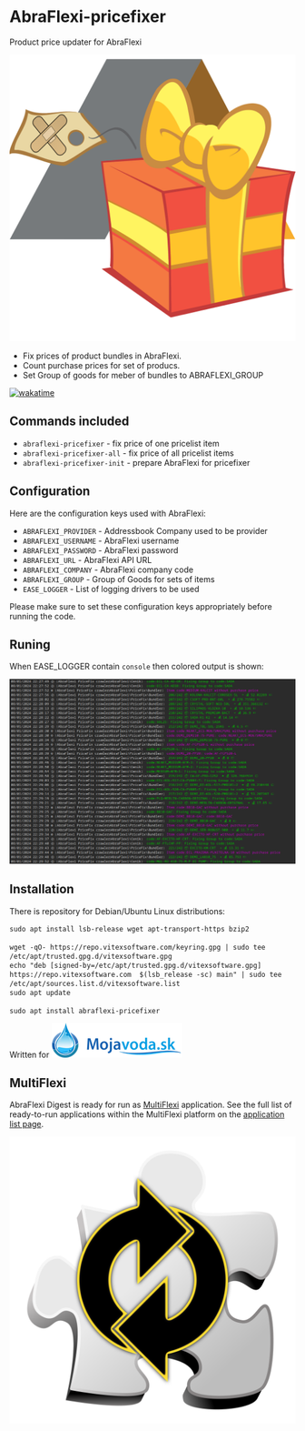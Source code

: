 # AbraFlexi-pricefixer
Product price updater for AbraFlexi

![PriceFixer](abraflexi-pricefixer.svg?raw=true)

* Fix prices of product bundles in AbraFlexi.
* Count purchase prices for set of producs.
* Set Group of goods for meber of bundles to ABRAFLEXI_GROUP

[![wakatime](https://wakatime.com/badge/user/5abba9ca-813e-43ac-9b5f-b1cfdf3dc1c7/project/018e4b01-3133-41a5-8bc4-39752d34fe20.svg)](https://wakatime.com/badge/user/5abba9ca-813e-43ac-9b5f-b1cfdf3dc1c7/project/018e4b01-3133-41a5-8bc4-39752d34fe20)

## Commands included


* `abraflexi-pricefixer`       - fix price of one pricelist item
* `abraflexi-pricefixer-all`   - fix price of all pricelist items
* `abraflexi-pricefixer-init`  - prepare AbraFlexi for pricefixer

## Configuration

Here are the configuration keys used with AbraFlexi:

- `ABRAFLEXI_PROVIDER` - Addressbook Company used to be provider
- `ABRAFLEXI_USERNAME` - AbraFlexi username
- `ABRAFLEXI_PASSWORD` - AbraFlexi password
- `ABRAFLEXI_URL` - AbraFlexi API URL
- `ABRAFLEXI_COMPANY` - AbraFlexi company code
- `ABRAFLEXI_GROUP` - Group of Goods for sets of items
- `EASE_LOGGER` - List of logging drivers to be used


Please make sure to set these configuration keys appropriately before running the code.

Runing
------

When EASE_LOGGER contain `console` then colored output is shown:

![run](run.png?raw=true)


Installation
------------

There is repository for Debian/Ubuntu Linux distributions:

```shell
sudo apt install lsb-release wget apt-transport-https bzip2

wget -qO- https://repo.vitexsoftware.com/keyring.gpg | sudo tee /etc/apt/trusted.gpg.d/vitexsoftware.gpg
echo "deb [signed-by=/etc/apt/trusted.gpg.d/vitexsoftware.gpg]  https://repo.vitexsoftware.com  $(lsb_release -sc) main" | sudo tee /etc/apt/sources.list.d/vitexsoftware.list
sudo apt update

sudo apt install abraflexi-pricefixer
```



Written for [![MojaVoda.sk](mojavoda.png?raw=true)](https://www.mojavoda.sk/)

MultiFlexi
----------

AbraFlexi Digest is ready for run as [MultiFlexi](https://multiflexi.eu) application.
See the full list of ready-to-run applications within the MultiFlexi platform on the [application list page](https://www.multiflexi.eu/apps.php).

[![MultiFlexi App](https://github.com/VitexSoftware/MultiFlexi/blob/main/doc/multiflexi-app.svg)](https://www.multiflexi.eu/apps.php)
